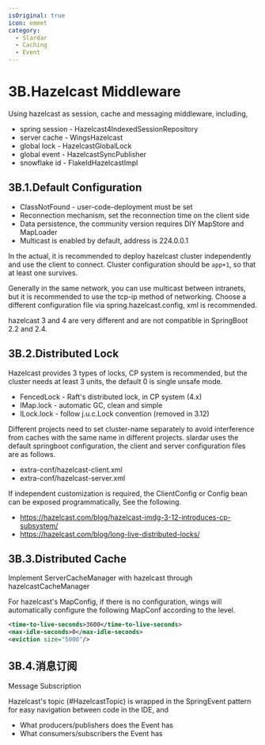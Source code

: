 ```yaml
---
isOriginal: true
icon: emmet
category:
  - Slardar
  - Caching
  - Event
---
```

# 3B.Hazelcast Middleware

Using hazelcast as session, cache and messaging middleware, including,

* spring session - Hazelcast4IndexedSessionRepository
* server cache - WingsHazelcast
* global lock -  HazelcastGlobalLock
* global event - HazelcastSyncPublisher
* snowflake id - FlakeIdHazelcastImpl

## 3B.1.Default Configuration

* ClassNotFound - user-code-deployment must be set
* Reconnection mechanism, set the reconnection time on the client side
* Data persistence, the community version requires DIY MapStore and MapLoader
* Multicast is enabled by default, address is 224.0.0.1

In the actual, it is recommended to deploy hazelcast cluster independently and use the client to connect.
Cluster configuration should be `app+1`, so that at least one survives.

Generally in the same network, you can use multicast between intranets, but it is recommended to use the tcp-ip method of networking.
Choose a different configuration file via spring.hazelcast.config, xml is recommended.

hazelcast 3 and 4 are very different and are not compatible in SpringBoot 2.2 and 2.4.

## 3B.2.Distributed Lock

Hazelcast provides 3 types of locks, CP system is recommended, but the cluster needs at least 3 units,
the default 0 is single unsafe mode.

* FencedLock - Raft's distributed lock, in CP system (4.x)
* IMap.lock - automatic GC, clean and simple
* ILock.lock - follow j.u.c.Lock convention (removed in 3.12)

Different projects need to set cluster-name separately to avoid interference from caches with the same name
in different projects. slardar uses the default springboot configuration, the client and server configuration
files are as follows.

* extra-conf/hazelcast-client.xml
* extra-conf/hazelcast-server.xml

If independent customization is required, the ClientConfig or Config bean can be exposed programmatically,
See the following.

* <https://hazelcast.com/blog/hazelcast-imdg-3-12-introduces-cp-subsystem/>
* <https://hazelcast.com/blog/long-live-distributed-locks/>

## 3B.3.Distributed Cache

Implement ServerCacheManager with hazelcast through hazelcastCacheManager

For hazelcast's MapConfig, if there is no configuration, wings will automatically configure
the following MapConf according to the level.

```xml
<time-to-live-seconds>3600</time-to-live-seconds>
<max-idle-seconds>0</max-idle-seconds>
<eviction size="5000"/>
```

## 3B.4.消息订阅

Message Subscription

Hazelcast's topic (#HazelcastTopic) is wrapped in the SpringEvent pattern for easy navigation between code in the IDE, and

* What producers/publishers does the Event has
* What consumers/subscribers the Event has
